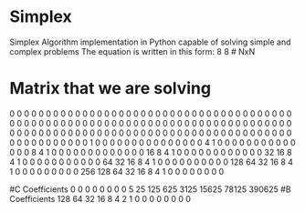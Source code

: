 # Simplex
Simplex Algorithm implementation in Python capable of solving simple and complex problems
The equation is written in this form:
8 8 # NxN

# Matrix that we are solving
0 0 0 0 0 0 0 0 0 0 0 0 0 0 0 0 
0 0 0 0 0 0 0 0 0 0 0 0 0 0 0 0 
0 0 0 0 0 0 0 0 0 0 0 0 0 0 0 0 
0 0 0 0 0 0 0 0 0 0 0 0 0 0 0 0 
0 0 0 0 0 0 0 0 0 0 0 0 0 0 0 0 
0 0 0 0 0 0 0 0 0 0 0 0 0 0 0 0 
0 0 0 0 0 0 0 0 0 0 0 0 0 0 0 0 
0 0 0 0 0 0 0 0 0 0 0 0 0 0 0 0 
1 0 0 0 0 0 0 0 0 0 0 0 0 0 0 0 
4 1 0 0 0 0 0 0 0 0 0 0 0 0 0 0 
8 4 1 0 0 0 0 0 0 0 0 0 0 0 0 0 
16 8 4 1 0 0 0 0 0 0 0 0 0 0 0 0 
32 16 8 4 1 0 0 0 0 0 0 0 0 0 0 0 
64 32 16 8 4 1 0 0 0 0 0 0 0 0 0 0 
128 64 32 16 8 4 1 0 0 0 0 0 0 0 0 0 
256 128 64 32 16 8 4 1 0 0 0 0 0 0 0 0 

#C Coefficients
0 0 0 0 0 0 0 0 5 25 125 625 3125 15625 78125 390625 
#B Coefficients
128 64 32 16 8 4 2 1 0 0 0 0 0 0 0 0
